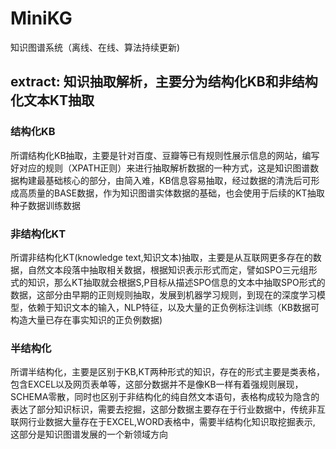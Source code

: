 # MiniKG
知识图谱系统（离线、在线、算法持续更新)

## extract: 知识抽取解析，主要分为结构化KB和非结构化文本KT抽取
### 结构化KB
所谓结构化KB抽取，主要是针对百度、豆瓣等已有规则性展示信息的网站，编写好对应的规则（XPATH正则）来进行抽取解析数据的一种方式，这是知识图谱数据构建最基础核心的部分，由简入难，KB信息容易抽取，经过数据的清洗后可形成高质量的BASE数据，作为知识图谱实体数据的基础，也会使用于后续的KT抽取种子数据训练数据

### 非结构化KT
所谓非结构化KT(knowledge text,知识文本)抽取，主要是从互联网更多存在的数据，自然文本段落中抽取相关数据，根据知识表示形式而定，譬如SPO三元组形式的知识，那么KT抽取就会根据S,P目标从描述SPO信息的文本中抽取SPO形式的数据，这部分由早期的正则规则抽取，发展到机器学习规则，到现在的深度学习模型，依赖于知识文本的输入，NLP特征，以及大量的正负例标注训练（KB数据可构造大量已存在事实知识的正负例数据)

### 半结构化
所谓半结构化，主要是区别于KB,KT两种形式的知识，存在的形式主要是类表格，包含EXCEL以及网页表单等，这部分数据并不是像KB一样有着强规则展现，SCHEMA零散，同时也区别于非结构化的纯自然文本语句，表格构成较为隐含的表达了部分知识标识，需要去挖掘，这部分数据主要存在于行业数据中，传统非互联网行业数据大量存在于EXCEL,WORD表格中，需要半结构化知识取挖掘表示, 这部分是知识图谱发展的一个新领域方向
